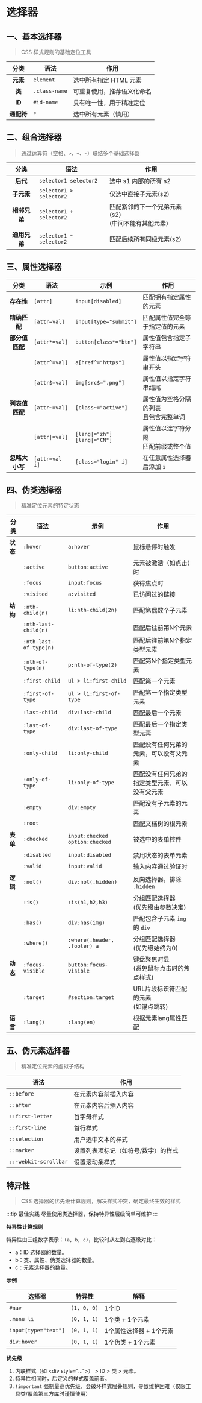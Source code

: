 # 选择器

## 一、基本选择器

> CSS 样式规则的基础定位工具

|    分类    | 语法          | 作用                       |
| :--------: | ------------- | -------------------------- |
|  **元素**  | `element`     | 选中所有指定 HTML 元素     |
|   **类**   | `.class-name` | 可重复使用，推荐语义化命名 |
|   **ID**   | `#id-name`    | 具有唯一性，用于精准定位   |
| **通配符** | `*`           | 选中所有元素（慎用）       |

## 二、组合选择器

> 通过运算符（空格、`>`、`+`、`~`）联结多个基础选择器

|     分类     | 语法                    | 作用                                                  |
| :----------: | ----------------------- | ----------------------------------------------------- |
|   **后代**   | `selector1 selector2`   | 选中 s1 内部的所有 s2                                 |
|  **子元素**  | `selector1 > selector2` | 仅选中直接子元素(s2)                                  |
| **相邻兄弟** | `selector1 + selector2` | 匹配紧邻的下一个兄弟元素(s2)<br/>(中间不能有其他元素) |
| **通用兄弟** | `selector1 ~ selector2` | 匹配后续所有同级元素(s2)                              |

## 三、属性选择器

|      分类      | 语法           | 示例                                | 作用                                      |
| :------------: | -------------- | ----------------------------------- | ----------------------------------------- |
|   **存在性**   | `[attr]`       | `input[disabled]`                   | 匹配拥有指定属性的元素                    |
|  **精确匹配**  | `[attr=val]`   | `input[type="submit"]`              | 匹配属性值完全等于指定值的元素            |
| **部分值匹配** | `[attr*=val]`  | `button[class*="btn"]`              | 属性值包含指定子字符串                    |
|                | `[attr^=val]`  | `a[href^="https"]`                  | 属性值以指定字符串开头                    |
|                | `[attr$=val]`  | `img[src$=".png"]`                  | 属性值以指定字符串结尾                    |
| **列表值匹配** | `[attr~=val]`  | `[class~="active"]`                 | 属性值为空格分隔的列表<br/>且包含完整单词 |
|                | `[attr\|=val]` | `[lang\|="zh"]`<br/>`[lang\|="CN"]` | 属性值以连字符分隔<br/>匹配前缀或整个值   |
| **忽略大小写** | `[attr=val i]` | `[class="login" i]`                 | 在任意属性选择器后添加 `i`                |

## 四、伪类选择器

> 精准定位元素的特定状态

| 分类     | 语法                   | 示例                                 | 作用                                           |
| -------- | ---------------------- | ------------------------------------ | ---------------------------------------------- |
| **状态** | `:hover`               | `a:hover`                            | 鼠标悬停时触发                                 |
|          | `:active`              | `button:active`                      | 元素被激活（如点击）时                         |
|          | `:focus`               | `input:focus`                        | 获得焦点时                                     |
|          | `:visited`             | `a:visited`                          | 已访问过的链接                                 |
| **结构** | `:nth-child(n)`        | `li:nth-child(2n)`                   | 匹配第偶数个子元素                             |
|          | `:nth-last-child(n)`   |                                      | 匹配后往前第N个元素                            |
|          | `:nth-last-of-type(n)` |                                      | 匹配后往前第N个指定类型元素                    |
|          | `:nth-of-type(n)`      | `p:nth-of-type(2)`                   | 匹配第N个指定类型元素                          |
|          | `:first-child`         | `ul > li:first-child`                | 匹配第一个元素                                 |
|          | `:first-of-type`       | `ul > li:first-of-type`              | 匹配第一个指定类型元素                         |
|          | `:last-child`          | `div:last-child`                     | 匹配最后一个元素                               |
|          | `:last-of-type`        | `div:last-of-type`                   | 匹配最后一个指定类型元素                       |
|          | `:only-child`          | `li:only-child`                      | 匹配没有任何兄弟的元素，可以没有父元素         |
|          | `:only-of-type`        | `li:only-of-type`                    | 匹配没有任何兄弟的指定类型元素，可以没有父元素 |
|          | `:empty`               | `div:empty`                          | 匹配没有子元素的元素                           |
|          | `:root`                |                                      | 匹配文档树的根元素                             |
| **表单** | `:checked`             | `input:checked`<br/>`option:checked` | 被选中的表单控件                               |
|          | `:disabled`            | `input:disabled`                     | 禁用状态的表单元素                             |
|          | `:valid`               | `input:valid`                        | 输入内容通过验证时                             |
| **逻辑** | `:not()`               | `div:not(.hidden)`                   | 反向选择器，排除 `.hidden`                     |
|          | `:is()`                | `:is(h1,h2,h3)`                      | 分组匹配选择器<br/>(优先级由参数决定)          |
|          | `:has()`               | `div:has(img)`                       | 匹配包含子元素 `img` 的 `div`                  |
|          | `:where()`             | `:where(.header, .footer) a`         | 分组匹配选择器<br/>(优先级始终为0)             |
| **动态** | `:focus-visible`       | `button:focus-visible`               | 键盘聚焦时显<br/>(避免鼠标点击时的焦点样式)    |
|          | `:target`              | `#section:target`                    | URL片段标识符匹配的元素<br/>(如锚点跳转)       |
| **语言** | `:lang()`              | `:lang(en)`                          | 根据元素lang属性匹配                           |

## 五、伪元素选择器

> 精准定位元素的虚拟子结构

| 语法                  | 作用                                |
| --------------------- | ----------------------------------- |
| `::before`            | 在元素内容前插入内容                |
| `::after`             | 在元素内容后插入内容                |
| `::first-letter`      | 首字母样式                          |
| `::first-line`        | 首行样式                            |
| `::selection`         | 用户选中文本的样式                  |
| `::marker`            | 设置列表项标记（如符号/数字）的样式 |
| `::-webkit-scrollbar` | 设置滚动条样式                      |

## 特异性

> CSS 选择器的优先级计算规则，解决样式冲突，确定最终生效的样式

:::tip 最佳实践
尽量使用类选择器，保持特异性层级简单可维护
:::

**特异性计算规则**

特异性由三组数字表示：`(a, b, c)`，比较时从左到右逐级对比：

- a：ID 选择器的数量。
- b：类、属性、伪类选择器的数量。
- c：元素选择器的数量。

**示例**

| 选择器               | 特异性      | 解释                    |
| -------------------- | ----------- | ----------------------- |
| `#nav`               | `(1, 0, 0)` | 1个ID                   |
| `.menu li`           | `(0, 1, 1)` | 1个类 + 1个元素         |
| `input[type="text"]` | `(0, 1, 1)` | 1个属性选择器 + 1个元素 |
| `div:hover`          | `(0, 1, 1)` | 1个伪类 + 1个元素       |

**优先级**

1. 内联样式（如 \<div style="...">） > ID > 类 > 元素。
2. 特异性相同时，后定义的样式覆盖前者。
3. `!important` 强制最高优先级，会破坏样式层叠规则，导致维护困难（仅限工具类/覆盖第三方库时谨慎使用）
